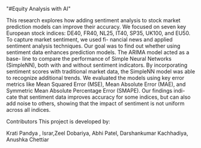 "#Equity Analysis with AI" 

This research explores how adding sentiment analysis to stock market prediction models
can improve their accuracy. We focused on seven key European stock indices: DE40,
FR40, NL25, IT40, SP35, UK100, and EU50. To capture market sentiment, we used fi-
nancial news and applied sentiment analysis techniques. Our goal was to find out whether
using sentiment data enhances prediction models. The ARIMA model acted as a base-
line to compare the performance of Simple Neural Networks (SimpleNN), both with and
without sentiment indicators. By incorporating sentiment scores with traditional market
data, the SimpleNN model was able to recognize additional trends. We evaluated the
models using key error metrics like Mean Squared Error (MSE), Mean Absolute Error
(MAE), and Symmetric Mean Absolute Percentage Error (SMAPE). Our findings indi-
cate that sentiment data improves accuracy for some indices, but can also add noise to
others, showing that the impact of sentiment is not uniform across all indices.

Contributors
This project is developed by:

Krati Pandya , Israr,Zeel Dobariya, Abhi Patel, Darshankumar Kachhadiya, Anushka Chettiar

